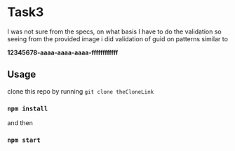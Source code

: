 # Task3
I was not sure from the specs, on what basis I have to do the validation so seeing from the provided
image i did validation of guid on patterns similar to

**12345678-aaaa-aaaa-aaaa-ffffffffffff**

## Usage

clone this repo by running 
`git clone theCloneLink`

### `npm install`

and then 

### `npm start`

